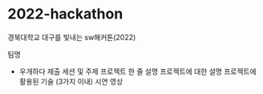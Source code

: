 # 2022-hackathon
경북대학교 대구를 빛내는 sw해커톤(2022)

팀명
  - 우개하다
제출 세션 및 주제
프로젝트 한 줄 설명
프로젝트에 대한 설명
프로젝트에 활용된 기술 (3가지 이내)
시연 영상
